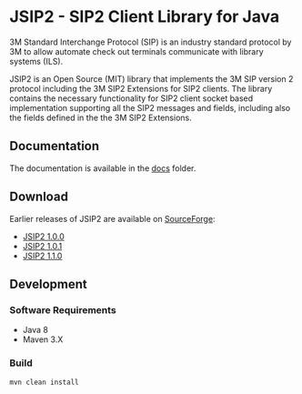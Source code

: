 # JSIP2 - SIP2 Client Library for Java

3M Standard Interchange Protocol (SIP) is an industry standard protocol by 3M to allow automate check out terminals communicate with library systems (ILS).

JSIP2 is an Open Source (MIT) library that implements the 3M SIP version 2 protocol including the 3M SIP2 Extensions for SIP2 clients. 
The library contains the necessary functionality for SIP2 client socket based implementation supporting all the SIP2 messages and fields, 
including also the fields defined in the the 3M SIP2 Extensions.

## Documentation

The documentation is available in the [docs](docs/Introduction.md) folder.

## Download

Earlier releases of JSIP2 are available on [SourceForge](https://sourceforge.net/p/jsip2):

- [JSIP2 1.0.0](https://sourceforge.net/projects/jsip2/files/jsip2-1.0.zip/download)
- [JSIP2 1.0.1](https://sourceforge.net/projects/jsip2/files/jsip2-1.0.1.zip/download)
- [JSIP2 1.1.0](https://sourceforge.net/projects/jsip2/files/jsip2-1.1.0.zip/download)

## Development

### Software Requirements

* Java 8
* Maven 3.X

### Build

```
mvn clean install
```

